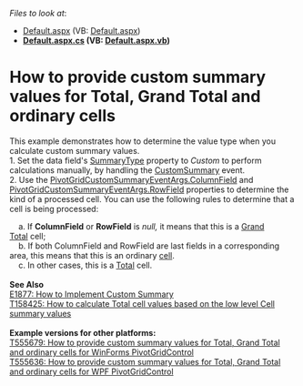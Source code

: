 <!-- default file list -->
*Files to look at*:

* [Default.aspx](./CS/WebSite/Default.aspx) (VB: [Default.aspx](./VB/WebSite/Default.aspx))
* **[Default.aspx.cs](./CS/WebSite/Default.aspx.cs) (VB: [Default.aspx.vb](./VB/WebSite/Default.aspx.vb))**
<!-- default file list end -->
# How to provide custom summary values for Total, Grand Total and ordinary cells


<p>This example demonstrates how to determine the value type when you calculate custom summary values. <br>1. Set the data field's <a href="https://documentation.devexpress.com/CoreLibraries/DevExpress.XtraPivotGrid.PivotGridFieldBase.SummaryType.property">SummaryType</a> property to <em>Custom</em> to perform calculations manually, by handling the <a href="http://documentation.devexpress.com/#WindowsForms/DevExpressXtraPivotGridPivotGridControl_CustomSummarytopic"><u>CustomSummary</u></a> event. <br>2. Use the <a href="https://documentation.devexpress.com/#CoreLibraries/DevExpressXtraPivotGridDataPivotGridCustomSummaryEventArgsBase~T~_ColumnFieldtopic"><u>PivotGridCustomSummaryEventArgs.ColumnField</u></a> and <a href="https://documentation.devexpress.com/#CoreLibraries/DevExpressXtraPivotGridDataPivotGridCustomSummaryEventArgsBase~T~_RowFieldtopic"><u>PivotGridCustomSummaryEventArgs.RowField</u></a> properties to determine the kind of a processed cell. You can use the following rules to determine that a cell is being processed:</p>
<p>    a. If <strong>ColumnField</strong> or <strong>RowField</strong> is <em>null, </em>it means that this is a <a href="https://documentation.devexpress.com/AspNet/3595/ASP-NET-WebForms-Controls/Pivot-Grid/UI-Elements/Grand-Totals">Grand Total</a> cell;<br>    b. If both ColumnField and RowField are last fields in a corresponding area, this means that this is an ordinary <a href="https://documentation.devexpress.com/AspNet/3590/ASP-NET-WebForms-Controls/Pivot-Grid/UI-Elements/Cell">cell</a>.<br>    c. In other cases, this is a <a href="https://documentation.devexpress.com/AspNet/3592/ASP-NET-WebForms-Controls/Pivot-Grid/UI-Elements/Totals">Total</a> cell.<br><br><strong>See Also</strong><br><a href="https://www.devexpress.com/Support/Center/p/E1877">E1877: How to Implement Custom Summary</a> <br><a href="https://www.devexpress.com/Support/Center/p/T158425">T158425: How to calculate Total cell values based on the low level Cell summary values</a><br><br><strong>Example versions for other platforms:</strong><br><a href="https://www.devexpress.com/Support/Center/p/T555679">T555679: How to provide custom summary values for Total, Grand Total and ordinary cells for WinForms PivotGridControl</a><br><a href="https://www.devexpress.com/Support/Center/p/T555636">T555636: How to provide custom summary values for Total, Grand Total and ordinary cells for WPF PivotGridControl</a></p>

<br/>



